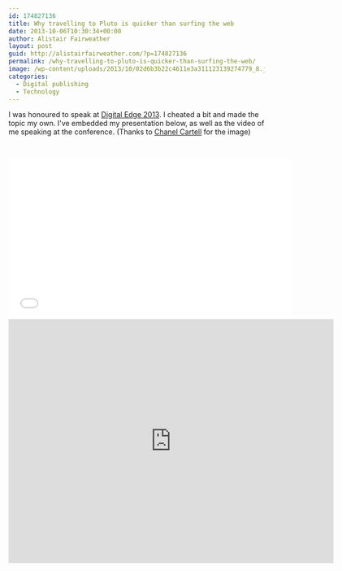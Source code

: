 ```yaml
---
id: 174827136
title: Why travelling to Pluto is quicker than surfing the web
date: 2013-10-06T10:30:34+00:00
author: Alistair Fairweather
layout: post
guid: http://alistairfairweather.com/?p=174827136
permalink: /why-travelling-to-pluto-is-quicker-than-surfing-the-web/
image: /wp-content/uploads/2013/10/02d6b3b22c4611e3a311123139274779_8.jpg
categories:
  - Digital publishing
  - Technology
---
```

I was honoured to speak at <a href="http://www.thedigitaledge.co.za/">Digital Edge 2013</a>. I cheated a bit and made the topic my own. I've embedded my presentation below, as well as the video of me speaking at the conference. (Thanks to <a href="http://statigr.am/p/558651715428863811_9794914">Chanel Cartell</a> for the image)

&nbsp;

<iframe style="margin: 0 auto; display: block;" src="//www.youtube.com/embed/f6prc1p2-30?rel=0" height="315" width="560" allowfullscreen="" frameborder="0"></iframe>

<iframe style="margin: 0 auto; display: block;" src="http://prezi.com/embed/uduk9sezuskw/?bgcolor=ffffff&amp;lock_to_path=1&amp;autoplay=0&amp;autohide_ctrls=0&amp;features=undefined&amp;disabled_features=undefined" height="480" width="640" frameborder="0"></iframe>